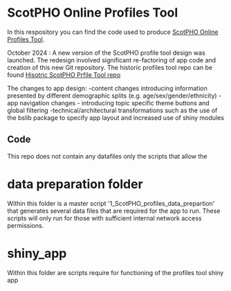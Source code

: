 # ScotPHO Online Profiles Tool

In this respository you can find the code used to produce [ScotPHO Online Profiles Tool](https://scotland.shinyapps.io/ScotPHO_profiles_tool/).

October 2024 : A new version of the ScotPHO profile tool design was launched. The redesign involved significant re-factoring of app code and creation of this new Git repository.
The historic profiles tool repo can be found [Hisotric ScotPHO Prfile Tool repo](https://github.com/Public-Health-Scotland/scotpho-profiles-tool)

The changes to app design: 
-content changes introducing information presented by different demographic splits (e.g. age/sex/gender/ethnicity)
-app navigation changes - introducing topic specific theme buttons and global filtering
-technical/architectural transformations such as the use of the bslib package to specify app layout and increased use of shiny modules

## Code

This repo does not contain any datafiles only the scripts that allow the 

# data preparation folder
Within this folder is a master script '1_ScotPHO_profiles_data_prepartion' that generates several data files that are required for the app to run. These scripts will only run for those with sufficient internal network access permissions.

# shiny_app
Within this folder are scripts require for functioning of the profiles tool shiny app